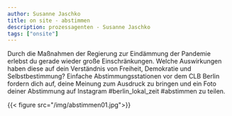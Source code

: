 ```yaml
---
author: Susanne Jaschko
title: on site - abstimmen
description: prozessagenten - Susanne Jaschko
tags: ["onsite"]
---
```


Durch die Maßnahmen der Regierung zur Eindämmung der Pandemie erlebst du gerade wieder große Einschränkungen. Welche Auswirkungen haben diese auf dein Verständnis von Freiheit, Demokratie und Selbstbestimmung? Einfache Abstimmungsstationen vor dem CLB Berlin fordern dich auf, deine Meinung zum Ausdruck zu bringen und ein Foto deiner Abstimmung auf Instagram #berlin_lokal_zeit #abstimmen zu teilen.

{{< figure src="/img/abstimmen01.jpg">}}

